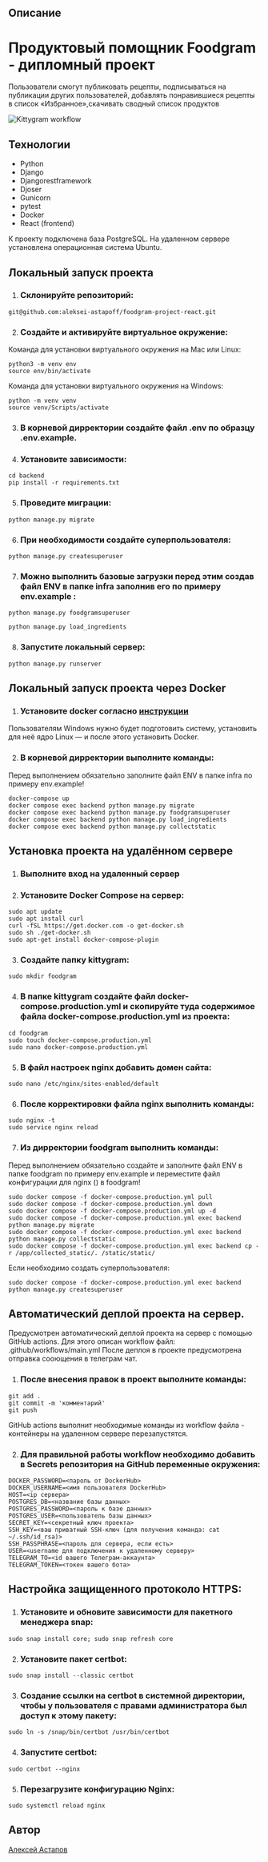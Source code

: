 ## Описание
# Продуктовый помощник Foodgram - дипломный проект

Пользователи смогут публиковать рецепты, подписываться на публикации других пользователей, добавлять понравившиеся рецепты в список «Избранное»,скачивать сводный список продуктов


![Kittygram workflow](https://github.com/aleksei-astapoff/kittygram_final/actions/workflows/main.yml/badge.svg)  

## Технологии

- Python
- Django
- Djangorestframework
- Djoser
- Gunicorn
- pytest
- Docker
- React (frontend)

К проекту подключена база PostgreSQL. На удаленном сервере установлена операционная система Ubuntu.


## Локальный запуск проекта

1. ### Склонируйте репозиторий:
```
git@github.com:aleksei-astapoff/foodgram-project-react.git
```

2. ### Создайте и активируйте виртуальное окружение:
Команда для установки виртуального окружения на Mac или Linux:
```
python3 -m venv env
source env/bin/activate
```

Команда для установки виртуального окружения на Windows:
```
python -m venv venv
source venv/Scripts/activate
```

3. ### В корневой дирректории создайте файл .env по образцу .env.example.

4. ### Установите зависимости:
```
cd backend
pip install -r requirements.txt
```

5. ### Проведите миграции:
```
python manage.py migrate
```

6. ### При необходимости создайте суперпользователя:
```
python manage.py createsuperuser
```

7. ### Можно выполнить базовые загрузки перед этим создав  файл ENV в папке infra  заполнив его по примеру env.example :
```
python manage.py foodgramsuperuser

python manage.py load_ingredients
```

8. ### Запустите локальный сервер:
```
python manage.py runserver
```


## Локальный запуск проекта через Docker

1. ### Установите docker согласно [инструкции](https://docs.docker.com/engine/install/ubuntu/)
Пользователям Windows нужно будет подготовить систему, установить для неё ядро Linux — и после этого установить Docker.

2. ### В корневой дирректории выполните команды:
Перед выполнением обязательно заполните файл ENV в папке infra по примеру env.example!
```
docker-compose up
docker compose exec backend python manage.py migrate
docker compose exec backend python manage.py foodgramsuperuser
docker compose exec backend python manage.py load_ingredients
docker compose exec backend python manage.py collectstatic
```


## Установка проекта на удалённом сервере

1. ### Выполните вход на удаленный сервер

2. ### Установите Docker Compose на сервер:
```
sudo apt update
sudo apt install curl
curl -fSL https://get.docker.com -o get-docker.sh
sudo sh ./get-docker.sh
sudo apt-get install docker-compose-plugin
```

3. ### Создайте папку kittygram:
```
sudo mkdir foodgram
```

4. ### В папке kittygram создайте файл docker-compose.production.yml и скопируйте туда содержимое файла docker-compose.production.yml из проекта:
```
cd foodgram
sudo touch docker-compose.production.yml 
sudo nano docker-compose.production.yml
```

5. ### В файл настроек nginx добавить домен сайта:
```
sudo nano /etc/nginx/sites-enabled/default
```

6. ### После корректировки файла nginx выполнить команды:
```
sudo nginx -t
sudo service nginx reload
```

7. ### Из дирректории foodgram выполнить команды:
Перед выполнением обязательно создайте и заполните файл ENV в папке foodgram по примеру env.example и переместите файл конфигурации для nginx () в foodgram!
```
sudo docker compose -f docker-compose.production.yml pull
sudo docker compose -f docker-compose.production.yml down
sudo docker compose -f docker-compose.production.yml up -d
sudo docker compose -f docker-compose.production.yml exec backend python manage.py migrate
sudo docker compose -f docker-compose.production.yml exec backend python manage.py collectstatic
sudo docker compose -f docker-compose.production.yml exec backend cp -r /app/collected_static/. /static/static/
```

Если необходимо создать суперпользователя:
```
sudo docker compose -f docker-compose.production.yml exec backend python manage.py createsuperuser
```


## Автоматический деплой проекта на сервер.

Предусмотрен автоматический деплой проекта на сервер с помощью GitHub actions. Для этого описан workflow файл:
.github/workflows/main.yml
После деплоя в проекте предусмотрена отправка сооющения в телеграм чат.

1. ### После внесения правок в проект выполните команды:
```
git add .
git commit -m 'комментарий'
git push
```

GitHub actions выполнит необходимые команды из workflow файла - контейнеры на удаленном сервере перезапустятся.

2. ### Для правильной работы workflow необходимо добавить в Secrets репозитория на GitHub переменные окружения:
```
DOCKER_PASSWORD=<пароль от DockerHub>
DOCKER_USERNAME=<имя пользователя DockerHub>
HOST=<ip сервера>
POSTGRES_DB=<название базы данных>
POSTGRES_PASSWORD=<пароль к базе данных>
POSTGRES_USER=<пользователь базы данных>
SECRET_KEY=<секретный ключ проекта>
SSH_KEY=<ваш приватный SSH-ключ (для получения команда: cat ~/.ssh/id_rsa)>
SSH_PASSPHRASE=<пароль для сервера, если есть>
USER=<username для подключения к удаленному серверу>
TELEGRAM_TO=<id вашего Телеграм-аккаунта>
TELEGRAM_TOKEN=<токен вашего бота>
```


## Настройка защищенного протоколо HTTPS:
1. ### Установите и обновите зависимости для пакетного менеджера snap:
```
sudo snap install core; sudo snap refresh core
```

2. ### Установите пакет certbot:
```
sudo snap install --classic certbot
```

3. ### Создание ссылки на certbot в системной директории, чтобы у пользователя с правами администратора был доступ к этому пакету:
```
sudo ln -s /snap/bin/certbot /usr/bin/certbot
```

4. ### Запустите certbot:
```
sudo certbot --nginx 
```

5. ### Перезагрузите конфигурацию Nginx:
```
sudo systemctl reload nginx 
```


## Автор
[Алексей Астапов](https://github.com/aleksei-astapoff)

